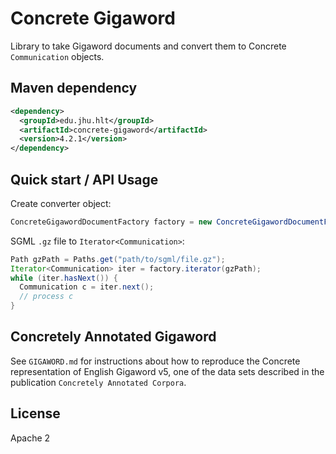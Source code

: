 Concrete Gigaword
====
Library to take Gigaword documents and convert them to Concrete `Communication` objects.

Maven dependency
---
```xml
<dependency>
  <groupId>edu.jhu.hlt</groupId>
  <artifactId>concrete-gigaword</artifactId>
  <version>4.2.1</version>
</dependency>
```

Quick start / API Usage
---
Create converter object:
```java
ConcreteGigawordDocumentFactory factory = new ConcreteGigawordDocumentFactory();
```

SGML `.gz` file to `Iterator<Communication>`:

```java
Path gzPath = Paths.get("path/to/sgml/file.gz");
Iterator<Communication> iter = factory.iterator(gzPath);
while (iter.hasNext()) {
  Communication c = iter.next();
  // process c
}
```

Concretely Annotated Gigaword
---
See `GIGAWORD.md` for instructions about how to reproduce the Concrete representation of English Gigaword v5, one of the data sets described in the publication `Concretely Annotated Corpora`.

License
---
Apache 2
